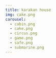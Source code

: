 ```yaml
---
title: karakan house
img: cake.png
carousel:
  - cabin.png
  - cake.png
  - circus.png
  - game.png
  - safe.png
  - submarine.png
---
```

